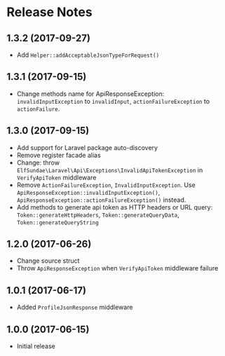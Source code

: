 # Release Notes

## 1.3.2 (2017-09-27)

- Add `Helper::addAcceptableJsonTypeForRequest()`

## 1.3.1 (2017-09-15)

- Change methods name for ApiResponseException: `invalidInputException` to `invalidInput`, `actionFailureException` to `actionFailure`.

## 1.3.0 (2017-09-15)

- Add support for Laravel package auto-discovery
- Remove register facade alias
- Change: throw `ElfSundae\Laravel\Api\Exceptions\InvalidApiTokenException` in `VerifyApiToken` middleware
- Remove `ActionFailureException`, `InvalidInputException`. Use `ApiResponseException::invalidInputException()`, `ApiResponseException::actionFailureException()` instead.
- Add methods to generate api token as HTTP headers or URL query: `Token::generateHttpHeaders`, `Token::generateQueryData`, `Token::generateQueryString`

## 1.2.0 (2017-06-26)

- Change source struct
- Throw `ApiResponseException` when `VerifyApiToken` middleware failure

## 1.0.1 (2017-06-17)

- Added `ProfileJsonResponse` middleware

## 1.0.0 (2017-06-15)

- Initial release
